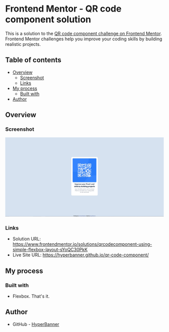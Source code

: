 # Frontend Mentor - QR code component solution

This is a solution to the [QR code component challenge on Frontend Mentor](https://www.frontendmentor.io/challenges/qr-code-component-iux_sIO_H). Frontend Mentor challenges help you improve your coding skills by building realistic projects.

## Table of contents

- [Overview](#overview)
  - [Screenshot](#screenshot)
  - [Links](#links)
- [My process](#my-process)
  - [Built with](#built-with)
- [Author](#author)

## Overview

### Screenshot

![screenshot-of-page](./screenshot.jpg)

### Links

- Solution URL: https://www.frontendmentor.io/solutions/qrcodecomponent-using-simple-flexbox-layout-sYoQC30PkK
- Live Site URL: https://hyperbanner.github.io/qr-code-component/

## My process

### Built with

- Flexbox. That's it.

## Author

- GitHub - [HyperBanner](https://github.com/HyperBanner)
